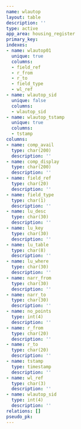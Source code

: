 ```yaml
---
name: wlautop
layout: table
description: ''
type: active
app_area: housing_register
primary_key: 
indexes:
- name: wlautop01
  unique: true
  columns:
  - field_ref
  - r_from
  - r_to
  - field_type
  - wl_ref
- name: wlautop_sid
  unique: false
  columns:
  - wlautop_sid
- name: wlautop_tstamp
  unique: true
  columns:
  - tstamp
columns:
- name: comp_avail
  type: char(200)
  description: ''
- name: comp_display
  type: char(200)
  description: ''
- name: field_ref
  type: char(20)
  description: ''
- name: field_type
  type: char(1)
  description: ''
- name: lu_desc
  type: char(30)
  description: ''
- name: lu_key
  type: char(30)
  description: ''
- name: lu_table
  type: char(8)
  description: ''
- name: lu_where
  type: char(30)
  description: ''
- name: narr_from
  type: char(30)
  description: ''
- name: narr_to
  type: char(30)
  description: ''
- name: no_points
  type: int(4)
  description: ''
- name: r_from
  type: char(20)
  description: ''
- name: r_to
  type: char(20)
  description: ''
- name: tstamp
  type: timestamp
  description: ''
- name: wl_ref
  type: char(3)
  description: ''
- name: wlautop_sid
  type: int(4)
  description: ''
relations: []
pseudo_pk: 
---
```


